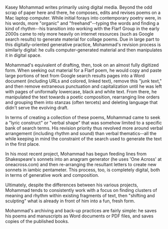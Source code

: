 Kasey Mohammad writes primarily using digital media. Beyond the odd scrap of paper here and there, he composes, edits and revises poems on a Mac laptop computer. While initial forays into contemporary poetry were, in his words, more "organic" and "freehand"--typing the words and finding a kind of rhythm--his transition into working with the Flarf Group in the early 2000s came to rely more heavily on internet resources (such as Google search results) to generate material for collage poems. Due in large part to this digitally-oriented generative practice, Mohammad's revision process is similarly digital: he culls computer-generated material and then manipulates it in digital space. 

Mohammad's equivalent of drafting, then, took on an almost fully digitized form. When seeking out material for a Flarf poem, he would copy and paste large portions of text from Google search results pages into a Word document (including URLs and colored, linked text), remove this "junk text," and then remove extraneous punctuation and capitalization until he was left with pages of uniformally lowercase, black and white text. From there, he manipulated the text towards a poetic composition, rearranging line orders and grouping them into stanzas (often tercets) and deleting language that didn't serve the evolving draft. 

In terms of creating a collection of these poems, Mohammad came to seek a "lyric construct" or "verbal shape" that was somehow limited to a specific bank of search terms. His revision priority thus revolved more around verbal arrangement (including rhythm and sound) than verbal thematics--all the while keeping in mind the constraint of the search used to generate the text in the first place. 

In his most recent project, Mohammad has begun feeding lines from Shakespeare's sonnets into an anagram generator (he uses 'One Across' at oneacross.com) and then re-arranging the resultant letters to create new sonnets in iambic pentameter. This process, too, is completely digital, both in terms of generative work and composition. 

Ultimately, despite the differences between his various projects, Mohammad tends to consistently work with a focus on finding clusters of meaning and rhythm within existing fragments of text, then "shifting and sculpting" what is already in front of him into a fun, fresh form.

Mohammad's archiving and back-up practices are fairly simple: he saves his poems and manuscripts as Word documents or PDF files, and saves copies of the published books.